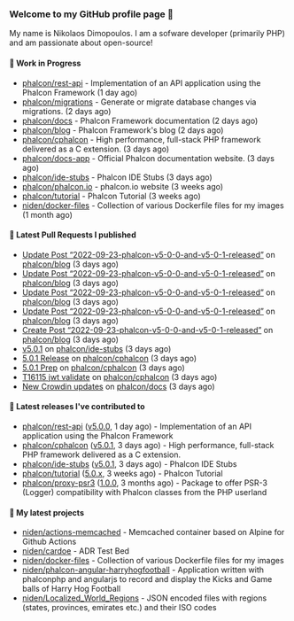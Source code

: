 ### Welcome to my GitHub profile page 👋

My name is Nikolaos Dimopoulos. I am a sofware developer (primarily PHP) and am passionate about open-source!

#### 👷 Work in Progress

- [phalcon/rest-api](https://github.com/phalcon/rest-api) - Implementation of an API application using the Phalcon Framework (1 day ago)
- [phalcon/migrations](https://github.com/phalcon/migrations) - Generate or migrate database changes via migrations. (2 days ago)
- [phalcon/docs](https://github.com/phalcon/docs) - Phalcon Framework documentation (2 days ago)
- [phalcon/blog](https://github.com/phalcon/blog) - Phalcon Framework&#39;s blog (2 days ago)
- [phalcon/cphalcon](https://github.com/phalcon/cphalcon) - High performance, full-stack PHP framework delivered as a C extension. (3 days ago)
- [phalcon/docs-app](https://github.com/phalcon/docs-app) - Official Phalcon documentation website. (3 days ago)
- [phalcon/ide-stubs](https://github.com/phalcon/ide-stubs) - Phalcon IDE Stubs (3 days ago)
- [phalcon/phalcon.io](https://github.com/phalcon/phalcon.io) - phalcon.io website (3 weeks ago)
- [phalcon/tutorial](https://github.com/phalcon/tutorial) - Phalcon Tutorial (3 weeks ago)
- [niden/docker-files](https://github.com/niden/docker-files) - Collection of various Dockerfile files for my images (1 month ago)

#### 🔨 Latest Pull Requests I published

- [Update Post “2022-09-23-phalcon-v5-0-0-and-v5-0-1-released”](https://github.com/phalcon/blog/pull/510) on [phalcon/blog](https://github.com/phalcon/blog) (3 days ago)
- [Update Post “2022-09-23-phalcon-v5-0-0-and-v5-0-1-released”](https://github.com/phalcon/blog/pull/509) on [phalcon/blog](https://github.com/phalcon/blog) (3 days ago)
- [Update Post “2022-09-23-phalcon-v5-0-0-and-v5-0-1-released”](https://github.com/phalcon/blog/pull/508) on [phalcon/blog](https://github.com/phalcon/blog) (3 days ago)
- [Update Post “2022-09-23-phalcon-v5-0-0-and-v5-0-1-released”](https://github.com/phalcon/blog/pull/507) on [phalcon/blog](https://github.com/phalcon/blog) (3 days ago)
- [Create Post “2022-09-23-phalcon-v5-0-0-and-v5-0-1-released”](https://github.com/phalcon/blog/pull/506) on [phalcon/blog](https://github.com/phalcon/blog) (3 days ago)
- [v5.0.1](https://github.com/phalcon/ide-stubs/pull/79) on [phalcon/ide-stubs](https://github.com/phalcon/ide-stubs) (3 days ago)
- [5.0.1 Release](https://github.com/phalcon/cphalcon/pull/16119) on [phalcon/cphalcon](https://github.com/phalcon/cphalcon) (3 days ago)
- [5.0.1 Prep](https://github.com/phalcon/cphalcon/pull/16118) on [phalcon/cphalcon](https://github.com/phalcon/cphalcon) (3 days ago)
- [T16115 jwt validate](https://github.com/phalcon/cphalcon/pull/16116) on [phalcon/cphalcon](https://github.com/phalcon/cphalcon) (3 days ago)
- [New Crowdin updates](https://github.com/phalcon/docs/pull/3090) on [phalcon/docs](https://github.com/phalcon/docs) (3 days ago)

#### 🔭 Latest releases I've contributed to

- [phalcon/rest-api](https://github.com/phalcon/rest-api) ([v5.0.0](https://github.com/phalcon/rest-api/releases/tag/v5.0.0), 1 day ago) - Implementation of an API application using the Phalcon Framework
- [phalcon/cphalcon](https://github.com/phalcon/cphalcon) ([v5.0.1](https://github.com/phalcon/cphalcon/releases/tag/v5.0.1), 3 days ago) - High performance, full-stack PHP framework delivered as a C extension.
- [phalcon/ide-stubs](https://github.com/phalcon/ide-stubs) ([v5.0.1](https://github.com/phalcon/ide-stubs/releases/tag/v5.0.1), 3 days ago) - Phalcon IDE Stubs
- [phalcon/tutorial](https://github.com/phalcon/tutorial) ([5.0.x](https://github.com/phalcon/tutorial/releases/tag/5.0.x), 3 weeks ago) - Phalcon Tutorial
- [phalcon/proxy-psr3](https://github.com/phalcon/proxy-psr3) ([1.0.0](https://github.com/phalcon/proxy-psr3/releases/tag/1.0.0), 3 months ago) - Package to offer PSR-3 (Logger) compatibility with Phalcon classes from the PHP userland

#### 🌱 My latest projects

- [niden/actions-memcached](https://github.com/niden/actions-memcached) - Memcached container based on Alpine for Github Actions
- [niden/cardoe](https://github.com/niden/cardoe) - ADR Test Bed
- [niden/docker-files](https://github.com/niden/docker-files) - Collection of various Dockerfile files for my images
- [niden/phalcon-angular-harryhogfootball](https://github.com/niden/phalcon-angular-harryhogfootball) - Application written with phalconphp and angularjs to record and display the Kicks and Game balls of Harry Hog Football
- [niden/Localized_World_Regions](https://github.com/niden/Localized_World_Regions) - JSON encoded files with regions (states, provinces, emirates etc.) and their ISO codes


